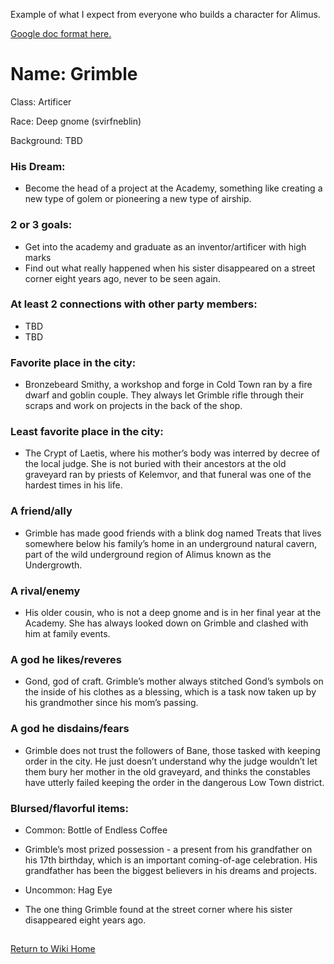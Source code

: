 Example of what I expect from everyone who builds a character for Alimus. 

[Google doc format here.](https://docs.google.com/document/d/139EMTInHm4qp8IjPIQasVY2Pz8qry4MuR3dknn3Q5xY/edit?tab=t.0)

# Name: Grimble

Class: Artificer

Race: Deep gnome (svirfneblin)

Background: TBD

### His Dream:

- Become the head of a project at the Academy, something like creating a new type of golem or pioneering a new type of airship.

### 2 or 3 goals:

- Get into the academy and graduate as an inventor/artificer with high marks
- Find out what really happened when his sister disappeared on a street corner eight years ago, never to be seen again.

### At least 2 connections with other party members:

- TBD
- TBD

### Favorite place in the city:

- Bronzebeard Smithy, a workshop and forge in Cold Town ran by a fire dwarf and goblin couple. They always let Grimble rifle through their scraps and work on projects in the back of the shop.

### Least favorite place in the city:

- The Crypt of Laetis, where his mother’s body was interred by decree of the local judge. She is not buried with their ancestors at the old graveyard ran by priests of Kelemvor, and that funeral was one of the hardest times in his life.

### A friend/ally

- Grimble has made good friends with a blink dog named Treats that lives somewhere below his family’s home in an underground natural cavern, part of the wild underground region of Alimus known as the Undergrowth.

### A rival/enemy

- His older cousin, who is not a deep gnome and is in her final year at the Academy. She has always looked down on Grimble and clashed with him at family events.

### A god he likes/reveres

- Gond, god of craft. Grimble’s mother always stitched Gond’s symbols on the inside of his clothes as a blessing, which is a task now taken up by his grandmother since his mom’s passing.

### A god he disdains/fears

- Grimble does not trust the followers of Bane, those tasked with keeping order in the city. He just doesn’t understand why the judge wouldn’t let them bury her mother in the old graveyard, and thinks the constables have utterly failed keeping the order in the dangerous Low Town district.

### Blursed/flavorful items:

- Common: Bottle of Endless Coffee

- Grimble’s most prized possession - a present from his grandfather on his 17th birthday, which is an important coming-of-age celebration. His grandfather has been the biggest believers in his dreams and projects.

- Uncommon: Hag Eye

- The one thing Grimble found at the street corner where his sister disappeared eight years ago.

## 
[Return to Wiki Home](https://isaaclepley.github.io/Alimus-Public)